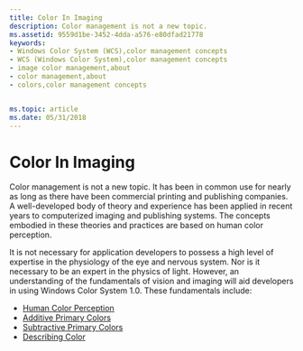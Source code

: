 ```yaml
---
title: Color In Imaging
description: Color management is not a new topic.
ms.assetid: 9559d1be-3452-4dda-a576-e80dfad21778
keywords:
- Windows Color System (WCS),color management concepts
- WCS (Windows Color System),color management concepts
- image color management,about
- color management,about
- colors,color management concepts


ms.topic: article
ms.date: 05/31/2018
---
```


# Color In Imaging

Color management is not a new topic. It has been in common use for nearly as long as there have been commercial printing and publishing companies. A well-developed body of theory and experience has been applied in recent years to computerized imaging and publishing systems. The concepts embodied in these theories and practices are based on human color perception.

It is not necessary for application developers to possess a high level of expertise in the physiology of the eye and nervous system. Nor is it necessary to be an expert in the physics of light. However, an understanding of the fundamentals of vision and imaging will aid developers in using Windows Color System 1.0. These fundamentals include:

-   [Human Color Perception](human-color-perception.md)
-   [Additive Primary Colors](additive-primary-colors.md)
-   [Subtractive Primary Colors](subtractive-primary-colors.md)
-   [Describing Color](describing-color.md)

 

 




